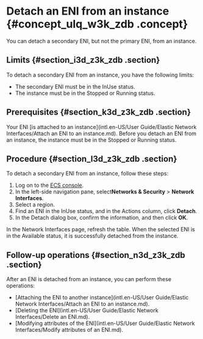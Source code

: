 # Detach an ENI from an instance {#concept_ulq_w3k_zdb .concept}

You can detach a secondary ENI, but not the primary ENI, from an instance.

## Limits {#section_i3d_z3k_zdb .section}

To detach a secondary ENI from an instance, you have the following limits:

-   The secondary ENI must be in the InUse status.
-   The instance must be in the Stopped or Running status.

## Prerequisites {#section_k3d_z3k_zdb .section}

Your ENI [is attached to an instance](intl.en-US/User Guide/Elastic Network Interfaces/Attach an ENI to an instance.md). Before you detach an ENI from an instance, the instance must be in the Stopped or Running status.

## Procedure {#section_l3d_z3k_zdb .section}

To detach a secondary ENI from an instance, follow these steps:

1.  Log on to the [ECS console](https://ecs.console.aliyun.com/?spm=a2c4g.11186623.2.9.FNEORG#/home).
2.  In the left-side navigation pane, select**Networks & Security** \> **Network Interfaces**.
3.  Select a region.
4.  Find an ENI in the InUse status, and in the Actions column, click **Detach**.
5.  In the Detach dialog box, confirm the information, and then click **OK**.

In the Network Interfaces page, refresh the table. When the selected ENI is in the Available status, it is successfully detached from the instance.

## Follow-up operations {#section_n3d_z3k_zdb .section}

After an ENI is detached from an instance, you can perform these operations:

-   [Attaching the ENI to another instance](intl.en-US/User Guide/Elastic Network Interfaces/Attach an ENI to an instance.md).
-   [Deleting the ENI](intl.en-US/User Guide/Elastic Network Interfaces/Delete an ENI.md).
-   [Modifying attributes of the ENI](intl.en-US/User Guide/Elastic Network Interfaces/Modify attributes of an ENI.md).


